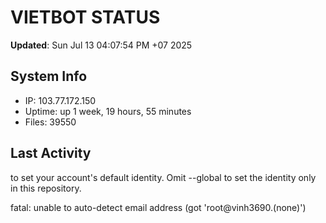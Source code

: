 # VIETBOT STATUS
**Updated**: Sun Jul 13 04:07:54 PM +07 2025

## System Info
- IP: 103.77.172.150
- Uptime: up 1 week, 19 hours, 55 minutes
- Files: 39550

## Last Activity

to set your account's default identity.
Omit --global to set the identity only in this repository.

fatal: unable to auto-detect email address (got 'root@vinh3690.(none)')
